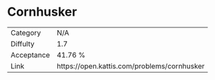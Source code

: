 # Cornhusker

<table>
    <tr>
        <td>Category</td>
        <td>N/A</td>
    </tr>
    <tr>
        <td>Diffulty</td>
        <td>1.7</td>
    </tr>
    <tr>
        <td>Acceptance</td>
        <td>41.76 %</td>
    </tr>
    <tr>
        <td>Link</td>
        <td>https://open.kattis.com/problems/cornhusker</td>
    </tr>
</table>
